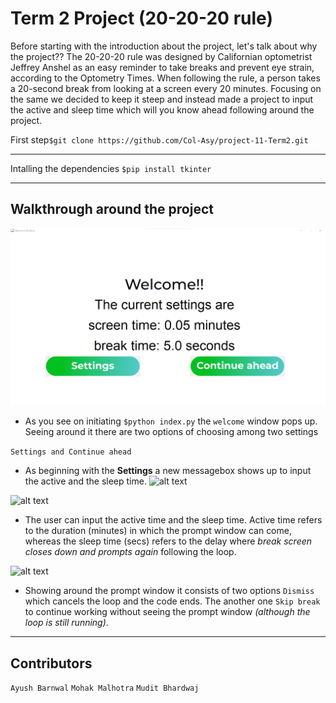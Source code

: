 # Term 2 Project (20-20-20 rule)

Before starting with the introduction about the project, let's talk about why the project??
The 20-20-20 rule was designed by Californian optometrist Jeffrey Anshel as an easy reminder to take breaks and prevent eye strain, according to the Optometry Times. When following the rule, a person takes a 20-second break from looking at a screen every 20 minutes. Focusing on the same we decided to keep it 
steep and instead made a project to input the active and sleep time which will you know ahead following around the project. 

First step```$git clone https://github.com/Col-Asy/project-11-Term2.git```
___
Intalling the dependencies ```$pip install tkinter```
___
## Walkthrough around the project
![alt text](https://github.com/Col-Asy/project-11-Term2/blob/48f3d0924f931e26e86b60cca973d2ac5f960c72/image/screenshots/Screenshot%202022-02-11%20221414.png "Welcome page")
+ As you see on initiating ```$python index.py``` the ```welcome``` window pops up. Seeing around it there 
are two options of choosing among two settings 

```Settings and Continue ahead```

+ As beginning with the **Settings** a new messagebox shows up to input the active and the sleep time.
![alt text](https://github.com/Col-Asy/project-11-Term2/blob/master/image/screenshots/Screenshot%202022-02-11%20221501.png "Settings")

![alt text](https://github.com/Col-Asy/project-11-Term2/blob/master/image/screenshots/Screenshot%202022-02-12%20115806.png "Settings")

+ The user can input the active time and the sleep time. Active time refers to the duration (minutes) in which the prompt window can come, whereas the sleep time (secs) refers to the delay where *break screen closes down and prompts again* following the loop.

![alt text](https://github.com/Col-Asy/project-11-Term2/blob/master/image/screenshots/Screenshot%202022-02-11%20221552.png "Prompt Window")

+ Showing around the prompt window it consists of two options `Dismiss` which cancels the loop and the code ends. The another one `Skip break` to continue working without seeing the prompt window *(although the loop is still running)*.
___
## Contributors
`Ayush Barnwal`
`Mohak Malhotra`
`Mudit Bhardwaj`